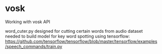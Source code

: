 # vosk
Working with vosk API

word_cuter.py designed for cutting certain words from audio dataset needed to build model for key word spotting using tensorflow:  https://github.com/tensorflow/tensorflow/blob/master/tensorflow/examples/speech_commands/train.py
